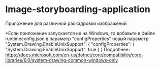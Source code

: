 # Image-storyboarding-application


Приложение для различной раскадровки изображений

*Если приложение запускается не на Windows, то добавьте в файле runtimeconfig.json в параметр "configProperties" новый параметр "System.Drawing.EnableUnixSupport": 
{ 
    "configProperties": 
    { 
        "System.Drawing.EnableUnixSupport": true 
    } 
} 
Подробнее: https://docs.microsoft.com/en-us/dotnet/core/compatibility/core-libraries/6.0/system-drawing-common-windows-only

